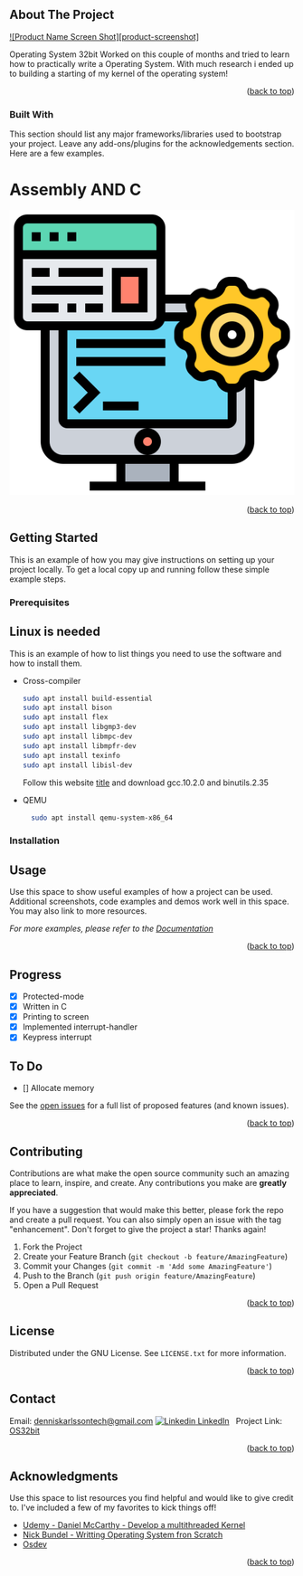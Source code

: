 ## About The Project

[![Product Name Screen Shot][product-screenshot]](https://example.com)

Operating System 32bit
Worked on this couple of months and tried to learn how to practically write a Operating System. With much research i ended up to building a starting of my kernel of the operating system!

<p align="right">(<a href="#readme-top">back to top</a>)</p>

### Built With

This section should list any major frameworks/libraries used to bootstrap your project. Leave any add-ons/plugins for the acknowledgements section. Here are a few examples.

# Assembly AND C

![alt text](image-1.png)

<p align="right">(<a href="#readme-top">back to top</a>)</p>

<!-- GETTING STARTED -->

## Getting Started

This is an example of how you may give instructions on setting up your project locally.
To get a local copy up and running follow these simple example steps.

### Prerequisites

## Linux is needed

This is an example of how to list things you need to use the software and how to install them.

-   Cross-compiler

    ```sh
    sudo apt install build-essential
    sudo apt install bison
    sudo apt install flex
    sudo apt install libgmp3-dev
    sudo apt install libmpc-dev
    sudo apt install libmpfr-dev
    sudo apt install texinfo
    sudo apt install libisl-dev

    ```

    Follow this website [title](https://wiki.osdev.org/GCC_Cross-Compiler) and download gcc.10.2.0 and binutils.2.35

-   QEMU
    ```sh
      sudo apt install qemu-system-x86_64
    ```

### Installation

## Usage

Use this space to show useful examples of how a project can be used. Additional screenshots, code examples and demos work well in this space. You may also link to more resources.

_For more examples, please refer to the [Documentation](https://example.com)_

<p align="right">(<a href="#readme-top">back to top</a>)</p>

<!-- ROADMAP -->

## Progress

-   [x] Protected-mode
-   [x] Written in C
-   [x] Printing to screen
-   [x] Implemented interrupt-handler
-   [x] Keypress interrupt

## To Do

-   [] Allocate memory

See the [open issues](https://github.com/othneildrew/Best-README-Template/issues) for a full list of proposed features (and known issues).

<p align="right">(<a href="#readme-top">back to top</a>)</p>

<!-- CONTRIBUTING -->

## Contributing

Contributions are what make the open source community such an amazing place to learn, inspire, and create. Any contributions you make are **greatly appreciated**.

If you have a suggestion that would make this better, please fork the repo and create a pull request. You can also simply open an issue with the tag "enhancement".
Don't forget to give the project a star! Thanks again!

1. Fork the Project
2. Create your Feature Branch (`git checkout -b feature/AmazingFeature`)
3. Commit your Changes (`git commit -m 'Add some AmazingFeature'`)
4. Push to the Branch (`git push origin feature/AmazingFeature`)
5. Open a Pull Request

<p align="right">(<a href="#readme-top">back to top</a>)</p>

<!-- LICENSE -->

## License

Distributed under the GNU License. See `LICENSE.txt` for more information.

<p align="right">(<a href="#readme-top">back to top</a>)</p>

<!-- CONTACT -->

## Contact

Email: denniskarlssontech@gmail.com
[![Linkedin](https://i.sstatic.net/gVE0j.png) LinkedIn](https://www.linkedin.com/)
&nbsp;
Project Link: [OS32bit](https://github.com/TheProgrammer1000/os32-in-c/tree/main)

<p align="right">(<a href="#readme-top">back to top</a>)</p>

<!-- ACKNOWLEDGMENTS -->

## Acknowledgments

Use this space to list resources you find helpful and would like to give credit to. I've included a few of my favorites to kick things off!

-   [Udemy - Daniel McCarthy - Develop a multithreaded Kernel](https://pages.github.com)
-   [Nick Bundel - Writting Operating System fron Scratch](https://www.cs.bham.ac.uk/~exr/lectures/opsys/10_11/lectures/os-dev.pdf)
-   [Osdev](https://wiki.osdev.org)
<p align="right">(<a href="#readme-top">back to top</a>)</p>

<!-- MARKDOWN LINKS & IMAGES -->
<!-- https://www.markdownguide.org/basic-syntax/#reference-style-links -->

[linkedin-url]: https://linkedin.com/in/othneildrew
